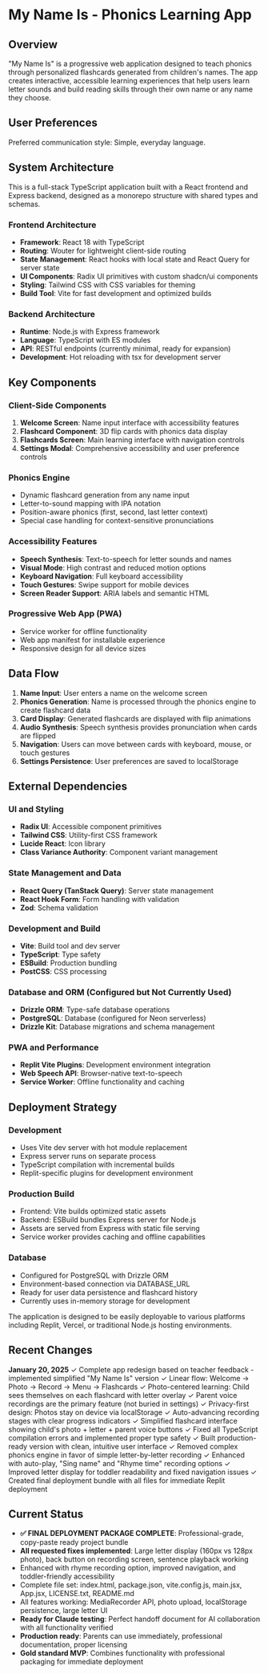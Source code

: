# My Name Is - Phonics Learning App

## Overview

"My Name Is" is a progressive web application designed to teach phonics through personalized flashcards generated from children's names. The app creates interactive, accessible learning experiences that help users learn letter sounds and build reading skills through their own name or any name they choose.

## User Preferences

Preferred communication style: Simple, everyday language.

## System Architecture

This is a full-stack TypeScript application built with a React frontend and Express backend, designed as a monorepo structure with shared types and schemas.

### Frontend Architecture
- **Framework**: React 18 with TypeScript
- **Routing**: Wouter for lightweight client-side routing
- **State Management**: React hooks with local state and React Query for server state
- **UI Components**: Radix UI primitives with custom shadcn/ui components
- **Styling**: Tailwind CSS with CSS variables for theming
- **Build Tool**: Vite for fast development and optimized builds

### Backend Architecture
- **Runtime**: Node.js with Express framework
- **Language**: TypeScript with ES modules
- **API**: RESTful endpoints (currently minimal, ready for expansion)
- **Development**: Hot reloading with tsx for development server

## Key Components

### Client-Side Components
1. **Welcome Screen**: Name input interface with accessibility features
2. **Flashcard Component**: 3D flip cards with phonics data display
3. **Flashcards Screen**: Main learning interface with navigation controls
4. **Settings Modal**: Comprehensive accessibility and user preference controls

### Phonics Engine
- Dynamic flashcard generation from any name input
- Letter-to-sound mapping with IPA notation
- Position-aware phonics (first, second, last letter context)
- Special case handling for context-sensitive pronunciations

### Accessibility Features
- **Speech Synthesis**: Text-to-speech for letter sounds and names
- **Visual Mode**: High contrast and reduced motion options
- **Keyboard Navigation**: Full keyboard accessibility
- **Touch Gestures**: Swipe support for mobile devices
- **Screen Reader Support**: ARIA labels and semantic HTML

### Progressive Web App (PWA)
- Service worker for offline functionality
- Web app manifest for installable experience
- Responsive design for all device sizes

## Data Flow

1. **Name Input**: User enters a name on the welcome screen
2. **Phonics Generation**: Name is processed through the phonics engine to create flashcard data
3. **Card Display**: Generated flashcards are displayed with flip animations
4. **Audio Synthesis**: Speech synthesis provides pronunciation when cards are flipped
5. **Navigation**: Users can move between cards with keyboard, mouse, or touch gestures
6. **Settings Persistence**: User preferences are saved to localStorage

## External Dependencies

### UI and Styling
- **Radix UI**: Accessible component primitives
- **Tailwind CSS**: Utility-first CSS framework
- **Lucide React**: Icon library
- **Class Variance Authority**: Component variant management

### State Management and Data
- **React Query (TanStack Query)**: Server state management
- **React Hook Form**: Form handling with validation
- **Zod**: Schema validation

### Development and Build
- **Vite**: Build tool and dev server
- **TypeScript**: Type safety
- **ESBuild**: Production bundling
- **PostCSS**: CSS processing

### Database and ORM (Configured but Not Currently Used)
- **Drizzle ORM**: Type-safe database operations
- **PostgreSQL**: Database (configured for Neon serverless)
- **Drizzle Kit**: Database migrations and schema management

### PWA and Performance
- **Replit Vite Plugins**: Development environment integration
- **Web Speech API**: Browser-native text-to-speech
- **Service Worker**: Offline functionality and caching

## Deployment Strategy

### Development
- Uses Vite dev server with hot module replacement
- Express server runs on separate process
- TypeScript compilation with incremental builds
- Replit-specific plugins for development environment

### Production Build
- Frontend: Vite builds optimized static assets
- Backend: ESBuild bundles Express server for Node.js
- Assets are served from Express with static file serving
- Service worker provides caching and offline capabilities

### Database
- Configured for PostgreSQL with Drizzle ORM
- Environment-based connection via DATABASE_URL
- Ready for user data persistence and flashcard history
- Currently uses in-memory storage for development

The application is designed to be easily deployable to various platforms including Replit, Vercel, or traditional Node.js hosting environments.

## Recent Changes

**January 20, 2025**
✓ Complete app redesign based on teacher feedback - implemented simplified "My Name Is" version
✓ Linear flow: Welcome → Photo → Record → Menu → Flashcards 
✓ Photo-centered learning: Child sees themselves on each flashcard with letter overlay
✓ Parent voice recordings are the primary feature (not buried in settings)
✓ Privacy-first design: Photos stay on device via localStorage
✓ Auto-advancing recording stages with clear progress indicators
✓ Simplified flashcard interface showing child's photo + letter + parent voice buttons
✓ Fixed all TypeScript compilation errors and implemented proper type safety
✓ Built production-ready version with clean, intuitive user interface
✓ Removed complex phonics engine in favor of simple letter-by-letter recording
✓ Enhanced with auto-play, "Sing name" and "Rhyme time" recording options
✓ Improved letter display for toddler readability and fixed navigation issues
✓ Created final deployment bundle with all files for immediate Replit deployment

## Current Status
- **✅ FINAL DEPLOYMENT PACKAGE COMPLETE**: Professional-grade, copy-paste ready project bundle
- **All requested fixes implemented**: Large letter display (160px vs 128px photo), back button on recording screen, sentence playback working
- Enhanced with rhyme recording option, improved navigation, and toddler-friendly accessibility
- Complete file set: index.html, package.json, vite.config.js, main.jsx, App.jsx, LICENSE.txt, README.md
- All features working: MediaRecorder API, photo upload, localStorage persistence, large letter UI
- **Ready for Claude testing**: Perfect handoff document for AI collaboration with all functionality verified
- **Production ready**: Parents can use immediately, professional documentation, proper licensing
- **Gold standard MVP**: Combines functionality with professional packaging for immediate deployment